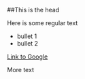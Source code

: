 ##This is the head

Here is some regular text

* bullet 1
* bullet 2

[Link to Google](http://www.google.com)

More text
